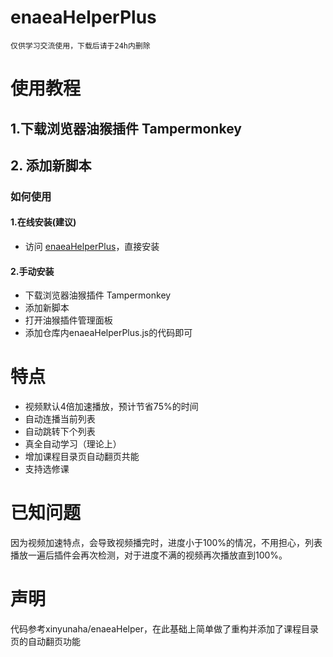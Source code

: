 # enaeaHelperPlus
`仅供学习交流使用，下载后请于24h内删除`
# 使用教程
## 1.下载浏览器油猴插件 Tampermonkey
## 2. 添加新脚本

### 如何使用
#### 1.在线安装(建议)
* 访问 [enaeaHelperPlus](https://greasyfork.org/zh-CN/scripts/473656-enaeahelperplus)，直接安装
#### 2.手动安装
* 下载浏览器油猴插件 Tampermonkey
* 添加新脚本
* 打开油猴插件管理面板
* 添加仓库内enaeaHelperPlus.js的代码即可

# 特点
* 视频默认4倍加速播放，预计节省75%的时间
* 自动连播当前列表
* 自动跳转下个列表
* 真全自动学习（理论上）
* 增加课程目录页自动翻页共能
* 支持选修课

# 已知问题
因为视频加速特点，会导致视频播完时，进度小于100%的情况，不用担心，列表播放一遍后插件会再次检测，对于进度不满的视频再次播放直到100%。

# 声明
代码参考xinyunaha/enaeaHelper，在此基础上简单做了重构并添加了课程目录页的自动翻页功能
